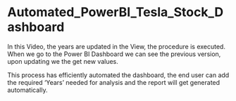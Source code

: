 # Automated_PowerBI_Tesla_Stock_Dashboard
In this Video, the years are updated in the View, the procedure is executed. 
When we go to the Power BI Dashboard we can see the previous version, upon updating we the get new values. 

This process has efficiently automated the dashboard, the end user can add the required ‘Years’ 
needed for analysis and the report will get generated automatically.
